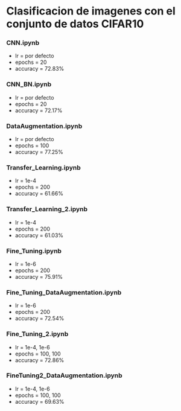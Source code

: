 # Clasificacion de imagenes con el conjunto de datos CIFAR10
### CNN.ipynb
* lr = por defecto
* epochs = 20
* accuracy = 72.83%

### CNN_BN.ipynb
* lr = por defecto
* epochs = 20
* accuracy = 72.17%

### DataAugmentation.ipynb
* lr = por defecto
* epochs = 100
* accuracy = 77.25%

### Transfer_Learning.ipynb
* lr = 1e-4
* epochs = 200
* accuracy = 61.66%

### Transfer_Learning_2.ipynb
* lr = 1e-4
* epochs = 200
* accuracy = 61.03%

### Fine_Tuning.ipynb
* lr = 1e-6
* epochs = 200
* accuracy = 75.91%

### Fine_Tuning_DataAugmentation.ipynb
* lr = 1e-6
* epochs = 200
* accuracy = 72.54%

### Fine_Tuning_2.ipynb
* lr = 1e-4, 1e-6 
* epochs = 100, 100
* accuracy = 72.86%

### FineTuning2_DataAugmentation.ipynb
* lr = 1e-4, 1e-6 
* epochs = 100, 100
* accuracy = 69.63%